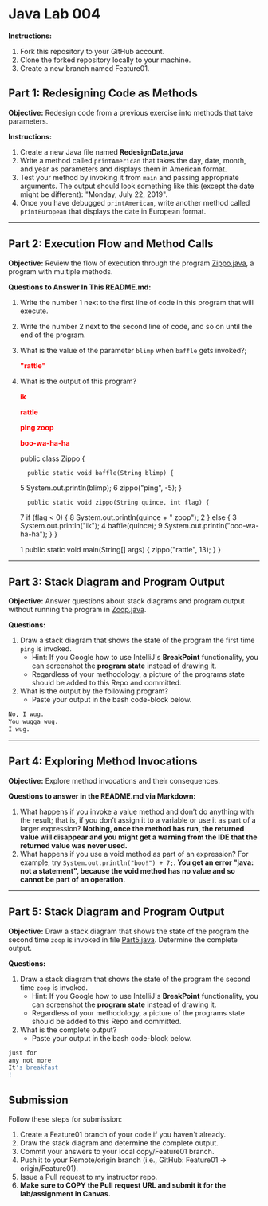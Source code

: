 # Java Lab 004

**Instructions:**
1. Fork this repository to your GitHub account.
2. Clone the forked repository locally to your machine.
3. Create a new branch named Feature01.

## Part 1: Redesigning Code as Methods

**Objective:**
Redesign code from a previous exercise into methods that take parameters.

**Instructions:**
1. Create a new Java file named **RedesignDate.java**
2. Write a method called `printAmerican` that takes the day, date, month, and year as parameters and displays them in American format.
3. Test your method by invoking it from `main` and passing appropriate arguments. The output should look something like this (except the date might be different): "Monday, July 22, 2019".
4. Once you have debugged `printAmerican`, write another method called `printEuropean` that displays the date in European format.

---

## Part 2: Execution Flow and Method Calls

**Objective:**
Review the flow of execution through the program [Zippo.java](src/Zippo.java), a program with multiple methods.

**Questions to Answer In This README.md:**
1. Write the number 1 next to the first line of code in this program that will execute.
2. Write the number 2 next to the second line of code, and so on until the end of the program.
3. What is the value of the parameter `blimp` when `baffle` gets invoked?;

   <span style="color:red">**"rattle"**</span>
4. What is the output of this program?

   <span style="color:red">**ik**</span>
   
   <span style="color:red">**rattle**</span>
   
   <span style="color:red">**ping zoop**</span>
   
   <span style="color:red">**boo-wa-ha-ha**</span>


      public class Zippo {
         
         public static void baffle(String blimp) {
      5      System.out.println(blimp);
      6      zippo("ping", -5);
         }

         public static void zippo(String quince, int flag) {
      7      if (flag < 0) {
      8         System.out.println(quince + " zoop");
      2      } else {
      3         System.out.println("ik");
      4         baffle(quince);
      9         System.out.println("boo-wa-ha-ha");
            }
         }

      1 public static void main(String[] args) { zippo("rattle", 13); }
      }
---

## Part 3: Stack Diagram and Program Output

**Objective:**
Answer questions about stack diagrams and program output without running the program in [Zoop.java](src/Zoop.java).

**Questions:**
1. Draw a stack diagram that shows the state of the program the first time `ping` is invoked.
    * Hint: If you Google how to use IntelliJ's **BreakPoint** functionality, you can screenshot the **program state** instead of drawing it.
    * Regardless of your methodology, a picture of the programs state should be added to this Repo and committed.
2. What is the output by the following program? 
    * Paste your output in the bash code-block below.
```bash
No, I wug.
You wugga wug.
I wug.
```

---

## Part 4: Exploring Method Invocations

**Objective:**
Explore method invocations and their consequences.

**Questions to answer in the README.md via Markdown:**
1. What happens if you invoke a value method and don’t do anything with the result; that is, if you don’t assign it to a variable or use it as part of a larger expression?
**Nothing, once the method has run, the returned value will disappear and you might get a warning from the IDE that the returned value was never used.**
2. What happens if you use a void method as part of an expression? For example, try `System.out.println("boo!") + 7;`.
**You get an error "java: not a statement", because the void method has no value and so cannot be part of an operation.**
---

## Part 5: Stack Diagram and Program Output

**Objective:**
Draw a stack diagram that shows the state of the program the second time `zoop` is invoked in file [Part5.java](src/Part5.java). Determine the complete output.

**Questions:**
1. Draw a stack diagram that shows the state of the program the second time `zoop` is invoked.
    * Hint: If you Google how to use IntelliJ's **BreakPoint** functionality, you can screenshot the **program state** instead of drawing it.
    * Regardless of your methodology, a picture of the programs state should be added to this Repo and committed.
2. What is the complete output?
    * Paste your output in the bash code-block below.
```bash
just for
any not more 
It's breakfast 
!
```

## Submission
Follow these steps for submission:
1. Create a Feature01 branch of your code if you haven't already.
2. Draw the stack diagram and determine the complete output.
3. Commit your answers to your local copy/Feature01 branch.
4. Push it to your Remote/origin branch (i.e., GitHub: Feature01 -> origin/Feature01).
5. Issue a Pull request to my instructor repo.
6. **Make sure to COPY the Pull request URL and submit it for the lab/assignment in Canvas.**